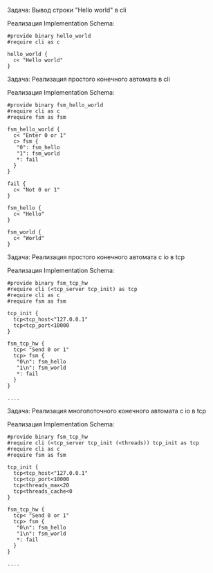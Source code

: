 Задача: 
 Вывод строки "Hello world" в cli

Реализация Implementation Schema:

    #provide binary hello_world
    #require cli as c
    
    hello_world {
      c< "Hello world"
    }
    

Задача:
 Реализация простого конечного автомата в cli
 
Реализация Implementation Schema:

    #provide binary fsm_hello_world
    #require cli as c
    #require fsm as fsm
    
    fsm_hello_world {
      c< "Enter 0 or 1"
      c> fsm {
       "0": fsm_hello
       "1": fsm_world
       *: fail
      }
    }
    
    fail {
      c< "Not 0 or 1"
    }
    
    fsm_hello {
      c< "Hello"
    }
    
    fsm_world {
      c< "World"
    }

Задача:
  Реализация простого конечного автомата с io в tcp
  
Реализация Implementation Schema:
  
    #provide binary fsm_tcp_hw
    #require cli (<tcp_server tcp_init) as tcp
    #require cli as c
    #require fsm as fsm
    
    tcp_init {
      tcp<tcp_host<"127.0.0.1"
      tcp<tcp_port<10000
    }
    
    fsm_tcp_hw {
      tcp< "Send 0 or 1"
      tcp> fsm {
       "0\n": fsm_hello
       "1\n": fsm_world
       *: fail
      }
    }
    
    ....

Задача:
  Реализация многопоточного конечного автомата с io в tcp
  
Реализация Implementation Schema:
    
    #provide binary fsm_tcp_hw
    #require cli (<tcp_server tcp_init (<threads)) tcp_init as tcp
    #require cli as c
    #require fsm as fsm
    
    tcp_init {
      tcp<tcp_host<"127.0.0.1"
      tcp<tcp_port<10000
      tcp<threads_max<20
      tcp<threads_cache<0
    }
    
    fsm_tcp_hw {
      tcp< "Send 0 or 1"
      tcp> fsm {
       "0\n": fsm_hello
       "1\n": fsm_world
       *: fail
      }
    }
    
    ....
